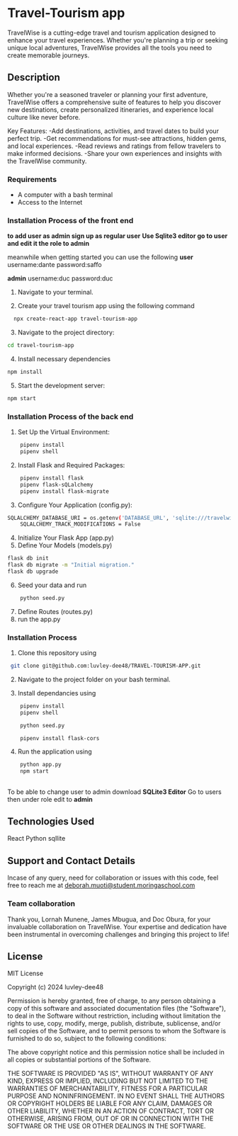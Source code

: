 # Travel-Tourism app

TravelWise is a cutting-edge travel and tourism application designed to enhance your travel experiences. Whether you're planning a trip or seeking unique local adventures, TravelWise provides all the tools you need to create memorable journeys.

## Description

Whether you're a seasoned traveler or planning your first adventure, TravelWise offers a comprehensive suite of features to help you discover new destinations, create personalized itineraries, and experience local culture like never before.

Key Features:
-Add destinations, activities, and travel dates to build your perfect trip.
-Get recommendations for must-see attractions, hidden gems, and local experiences.
-Read reviews and ratings from fellow travelers to make informed decisions.
-Share your own experiences and insights with the TravelWise community.

### Requirements

- A computer with a bash terminal
- Access to the Internet

### Installation Process of the front end


**to add user as admin sign up as regular user**
**Use Sqlite3 editor go to user and edit it the role to admin**

meanwhile when getting started you can use the following 
**user**
username:dante
password:saffo

**admin**
username:duc
password:duc

1. Navigate to your terminal.


2. Create your travel tourism app using the following command

```bash
  npx create-react-app travel-tourism-app

```

3. Navigate to the project directory:

```bash
cd travel-tourism-app
```

4. Install necessary dependencies

```bash
npm install

```

5. Start the development server:

```bash
npm start

```

### Installation Process of the back end

1. Set Up the Virtual Environment:

```bash
    pipenv install
    pipenv shell
```

2. Install Flask and Required Packages:

```bash
    pipenv install flask
    pipenv flask-sQLalchemy
    pipenv install flask-migrate

```

3. Configure Your Application (config.py):

```bash
SQLALCHEMY_DATABASE_URI = os.getenv('DATABASE_URL', 'sqlite:///travelwise.db')
    SQLALCHEMY_TRACK_MODIFICATIONS = False

```

4. Initialize Your Flask App (app.py)
5. Define Your Models (models.py)

```bash
flask db init
flask db migrate -m "Initial migration."
flask db upgrade

```

6. Seed your data and run

```bash
    python seed.py
```

7. Define Routes (routes.py)
8. run the app.py

### Installation Process

1. Clone this repository using

```bash
 git clone git@github.com:luvley-dee48/TRAVEL-TOURISM-APP.git
```

2.  Navigate to the project folder on your bash terminal.

3.  Install dependancies using

```bash
    pipenv install
    pipenv shell
```

```bash
    python seed.py
```

```bash
    pipenv install flask-cors
```

4.  Run the application using

```bash
    python app.py
    npm start
```


##
To be able to change user to admin download **SQLite3 Editor**
Go to users then under role edit to **admin**

## Technologies Used

React
Python
sqllite

## Support and Contact Details

Incase of any query, need for collaboration or issues with this code, feel free to reach me at
<deborah.muoti@student.moringaschool.com>

### Team collaboration

Thank you, Lornah Munene, James Mbugua, and Doc Obura, for your invaluable collaboration on TravelWise. Your expertise and dedication have been instrumental in overcoming challenges and bringing this project to life!

## License
MIT License

Copyright (c) 2024 luvley-dee48

Permission is hereby granted, free of charge, to any person obtaining a copy
of this software and associated documentation files (the "Software"), to deal
in the Software without restriction, including without limitation the rights
to use, copy, modify, merge, publish, distribute, sublicense, and/or sell
copies of the Software, and to permit persons to whom the Software is
furnished to do so, subject to the following conditions:

The above copyright notice and this permission notice shall be included in all
copies or substantial portions of the Software.

THE SOFTWARE IS PROVIDED "AS IS", WITHOUT WARRANTY OF ANY KIND, EXPRESS OR
IMPLIED, INCLUDING BUT NOT LIMITED TO THE WARRANTIES OF MERCHANTABILITY,
FITNESS FOR A PARTICULAR PURPOSE AND NONINFRINGEMENT. IN NO EVENT SHALL THE
AUTHORS OR COPYRIGHT HOLDERS BE LIABLE FOR ANY CLAIM, DAMAGES OR OTHER
LIABILITY, WHETHER IN AN ACTION OF CONTRACT, TORT OR OTHERWISE, ARISING FROM,
OUT OF OR IN CONNECTION WITH THE SOFTWARE OR THE USE OR OTHER DEALINGS IN THE
SOFTWARE.